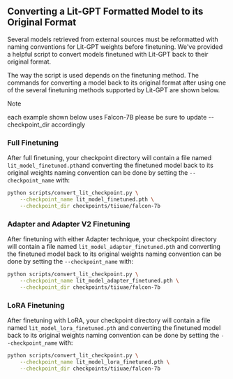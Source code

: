 ## Converting a Lit-GPT Formatted Model to its Original Format

Several models retrieved from external sources must be reformatted with naming conventions for Lit-GPT weights before finetuning. We've provided a helpful script to convert models finetuned with Lit-GPT back to their original format.

The way the script is used depends on the finetuning method. The commands for converting a model back to its original format after using one of the several finetuning methods supported by Lit-GPT are shown below.

> [!NOTE]
> each example shown below uses Falcon-7B please be sure to update --checkpoint_dir accordingly

### Full Finetuning

After full finetuning, your checkpoint directory will contain a file named `lit_model_finetuned.pth`and converting the finetuned model back to its original weights naming convention can be done by setting the `--checkpoint_name` with:

```sh
python scripts/convert_lit_checkpoint.py \
    --checkpoint_name lit_model_finetuned.pth \
    --checkpoint_dir checkpoints/tiiuae/falcon-7b
```

### Adapter and Adapter V2 Finetuning

After finetuning with either Adapter technique, your checkpoint directory will contain a file named `lit_model_adapter_finetuned.pth` and converting the finetuned model back to its original weights naming convention can be done by setting the `--checkpoint_name` with:

```sh
python scripts/convert_lit_checkpoint.py \
    --checkpoint_name lit_model_adapter_finetuned.pth \
    --checkpoint_dir checkpoints/tiiuae/falcon-7b
```

### LoRA Finetuning

After finetuning with LoRA, your checkpoint directory will contain a file named `lit_model_lora_finetuned.pth` and converting the finetuned model back to its original weights naming convention can be done by setting the `--checkpoint_name` with:

```sh
python scripts/convert_lit_checkpoint.py \
    --checkpoint_name lit_model_lora_finetuned.pth \
    --checkpoint_dir checkpoints/tiiuae/falcon-7b
```
